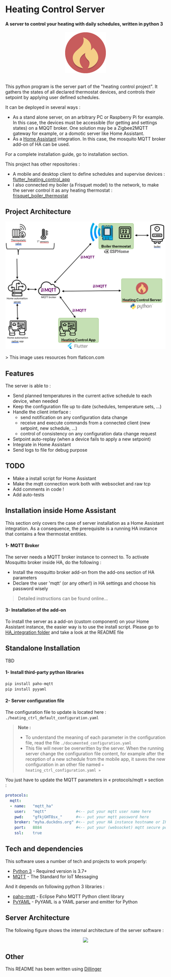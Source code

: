 # Heating Control Server
#### A server to control your heating with daily schedules, written in python 3

<p align="middle">
	<img src="doc/img/icon-default.png"/>
</p>

##

This python program is the server part of the "heating control project".
It gathers the states of all declared thermostat devices, and controls their setpoint by applying user defined schedules.

It can be deployed in several ways :
- As a stand alone server, on an arbitrary PC or Raspberry Pi for example. In this case, the devices must be accessible (for getting and settings states) on a MQQT broker. One solution may be a Zigbee2MQTT gateway for example, or a domotic server like Home Assistant.
- As a [Home Assistant] integration. In this case, the mosquito MQTT broker add-on of HA can be used.

For a complete installation guide, go to installation section.

This project has other repositories :
- A mobile and desktop client to define schedules and supervise devices : [flutter_heating_control_app]
- I also connected my boiler (a Frisquet model) to the network, to make the server control it as any heating thermostat : [frisquet_boiler_thermostat]

## Project Architecture
<p align="middle">
	<img src="doc/img/project_arch.png"/>
</p>
> This image uses resources from flaticon.com

## Features
The server is able to :
- Send planned temperatures in the current active schedule to each device, when needed
- Keep the configuration file up to date (schedules, temperature sets, ...)
- Handle the client interface :
	- send notification on any configuration data change
	- receive and execute commands from a connected client (new setpoint, new schedule, ...)
	- control of consistency on any configuration data change request
- Setpoint auto-replay (when a device fails to apply a new setpoint)
- Integrate in Home Assistant
- Send logs to file for debug purpose

## TODO
- Make a install script for Home Assistant
- Make the mqtt connection work both with websocket and raw tcp
- Add comments in code !
- Add auto-tests

## Installation inside Home Assistant
This section only covers the case of server installation as a Home Assistant integration. As a consequence, the prerequisite is a running HA instance that contains a few thermostat entities.

#### 1- MQTT Broker
The server needs a MQTT broker instance to connect to. To activate Mosquitto broker inside HA, do the following :
- Install the mosquitto broker add-on from the add-ons section of HA parameters
- Declare the user 'mqtt' (or any other!) in HA settings and choose his password wisely
> Detailed instructions can be found online...

#### 3- Installation of the add-on
To install the server as a add-on (custom component) on your Home Assistant instance, the easier way is to use the install script. Please go to [HA_integration folder](./HA_integration/) and take a look at the README file

## Standalone Installation
TBD

#### 1- Install third-party python libraries
```sh
pip install paho-mqtt
pip install pyyaml
```

#### 2- Server configuration file
The configuration file to update is located here : `./heating_ctrl_default_configuration.yaml`

> **Note :**
> - To understand the meaning of each parameter in the configuration file, read the file `./documented_configuration.yaml`
> - This file will never be overwritten by the server. When the running server change the configuration file content, for example after the reception of a new schedule from the mobile app, it saves the new configuration in an other file named `« heating_ctrl_configuration.yaml »`

You just have to update the MQTT parameters in « protocols/mqtt » section :
  ```yaml
  protocols:
    mqtt:
    - name:   "mqtt_ha"
      user:   "mqtt"             #<-- put your mqtt user name here
      pwd:    "gfkjGHT8sx_"      #<-- put your mqtt password here
      broker: "myha.duckdns.org" #<-- put your HA instance hostname or IP address here
      port:   8884               #<-- put your (websocket) mqtt secure port here
      ssl:    true
  ```

## Tech and dependencies
This software uses a number of tech and projects to work properly:
- [Python 3] - Required version is 3.7+
- [MQTT] - The Standard for IoT Messaging

And it depends on following python 3 libraries :
- [paho-mqtt] -  Eclipse Paho MQTT Python client library
- [PyYAML] - PyYAML is a YAML parser and emitter for Python


## Server Architecture
The following figure shows the internal architecture of the server software :
<p align="middle">
	<img src="doc/img/server_arch.png"/>
</p>

## Other
This README has been written using [Dillinger]

[//]: # (These are reference links used in the body of this note and get stripped out when the markdown processor does its job. There is no need to format nicely because it shouldn't be seen. Thanks SO - http://stackoverflow.com/questions/4823468/store-comments-in-markdown-syntax)

  [flutter_heating_control_app]: <https://github.com/celariss/flutter_heating_control_app/>
  [frisquet_boiler_thermostat]: <https://github.com/celariss/frisquet_boiler_thermostat/>
  [python 3]: <https://www.python.org/about/>
  [mqtt]: <https://mqtt.org/>
  [home assistant]: <https://www.home-assistant.io/>
  [paho-mqtt]: <https://pypi.org/project/paho-mqtt/>
  [pyyaml]: <https://pyyaml.org/wiki/PyYAMLDocumentation>
  [dillinger]: <https://dillinger.io/>
  